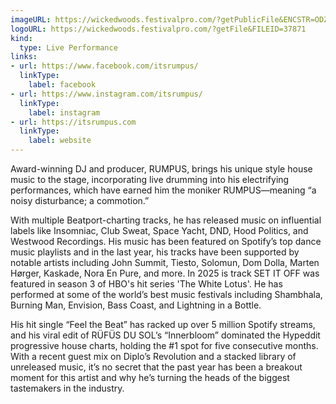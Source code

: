 ```yaml
---
imageURL: https://wickedwoods.festivalpro.com/?getPublicFile&ENCSTR=ODZqqCZdrjTnoIOXzuvW
logoURL: https://wickedwoods.festivalpro.com/?getFile&FILEID=37871
kind:
  type: Live Performance
links:
- url: https://www.facebook.com/itsrumpus/
  linkType:
    label: facebook
- url: https://www.instagram.com/itsrumpus/
  linkType:
    label: instagram
- url: https://itsrumpus.com
  linkType:
    label: website
---
```

Award-winning DJ and producer, RUMPUS, brings his unique style house music to the stage, incorporating live drumming into his electrifying performances, which have earned him the moniker RUMPUS—meaning “a noisy disturbance; a commotion.”

With multiple Beatport-charting tracks, he has released music on influential labels like Insomniac, Club Sweat, Space Yacht, DND, Hood Politics, and Westwood Recordings. His music has been featured on Spotify’s top dance music playlists and in the last year, his tracks have been supported by notable artists including John Summit, Tiesto, Solomun, Dom Dolla, Marten Hørger, Kaskade, Nora En Pure, and more. In 2025 is track SET IT OFF was featured in season 3 of HBO's hit series 'The White Lotus'. He has performed at some of the world’s best music festivals including Shambhala, Burning Man, Envision, Bass Coast, and Lightning in a Bottle.

His hit single “Feel the Beat” has racked up over 5 million Spotify streams, and his viral edit of RÜFÜS DU SOL’s “Innerbloom” dominated the Hypeddit progressive house charts, holding the #1 spot for five consecutive months. With a recent guest mix on Diplo’s Revolution and a stacked library of unreleased music, it’s no secret that the past year has been a breakout moment for this artist and why he’s turning the heads of the biggest tastemakers in the industry.